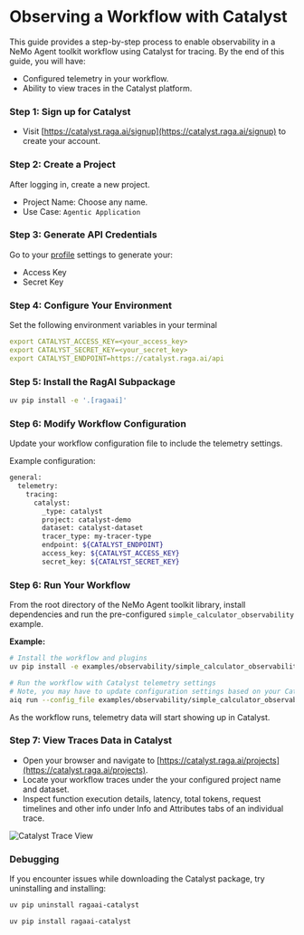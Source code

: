 <!--
SPDX-FileCopyrightText: Copyright (c) 2025, NVIDIA CORPORATION & AFFILIATES. All rights reserved.
SPDX-License-Identifier: Apache-2.0

Licensed under the Apache License, Version 2.0 (the "License");
you may not use this file except in compliance with the License.
You may obtain a copy of the License at

http://www.apache.org/licenses/LICENSE-2.0

Unless required by applicable law or agreed to in writing, software
distributed under the License is distributed on an "AS IS" BASIS,
WITHOUT WARRANTIES OR CONDITIONS OF ANY KIND, either express or implied.
See the License for the specific language governing permissions and
limitations under the License.
-->

# Observing a Workflow with Catalyst

This guide provides a step-by-step process to enable observability in a NeMo Agent toolkit workflow using Catalyst for tracing. By the end of this guide, you will have:
- Configured telemetry in your workflow.
- Ability to view traces in the Catalyst platform.

### Step 1: Sign up for Catalyst
- Visit [https://catalyst.raga.ai/signup](https://catalyst.raga.ai/signup) to create your account.

### Step 2: Create a Project
After logging in, create a new project.
- Project Name: Choose any name.
- Use Case: `Agentic Application`

### Step 3: Generate API Credentials
Go to your [profile](https://catalyst.raga.ai/settings/authenticate) settings to generate your:
- Access Key
- Secret Key

### Step 4: Configure Your Environment
Set the following environment variables in your terminal
```yaml
export CATALYST_ACCESS_KEY=<your_access_key>
export CATALYST_SECRET_KEY=<your_secret_key>
export CATALYST_ENDPOINT=https://catalyst.raga.ai/api
```

### Step 5: Install the RagAI Subpackage

```bash
uv pip install -e '.[ragaai]'
```

### Step 6: Modify Workflow Configuration

Update your workflow configuration file to include the telemetry settings.

Example configuration:
```bash
general:
  telemetry:
    tracing:
      catalyst:
        _type: catalyst
        project: catalyst-demo
        dataset: catalyst-dataset
        tracer_type: my-tracer-type
        endpoint: ${CATALYST_ENDPOINT}
        access_key: ${CATALYST_ACCESS_KEY}
        secret_key: ${CATALYST_SECRET_KEY}

```

### Step 6: Run Your Workflow
From the root directory of the NeMo Agent toolkit library, install dependencies and run the pre-configured `simple_calculator_observability` example.

**Example:**
```bash
# Install the workflow and plugins
uv pip install -e examples/observability/simple_calculator_observability/

# Run the workflow with Catalyst telemetry settings
# Note, you may have to update configuration settings based on your Catalyst account
aiq run --config_file examples/observability/simple_calculator_observability/configs/config-catalyst.yml --input "What is 1*2?"
```
As the workflow runs, telemetry data will start showing up in Catalyst.

### Step 7: View Traces Data in Catalyst
- Open your browser and navigate to [https://catalyst.raga.ai/projects](https://catalyst.raga.ai/projects).
- Locate your workflow traces under the your configured project name and dataset.
- Inspect function execution details, latency, total tokens, request timelines and other info under Info and Attributes tabs of an individual trace.

![Catalyst Trace View](../../_static/ragaai_catalyst_traceview.png)

### Debugging
If you encounter issues while downloading the Catalyst package, try uninstalling and installing:
```bash
uv pip uninstall ragaai-catalyst

uv pip install ragaai-catalyst
```

